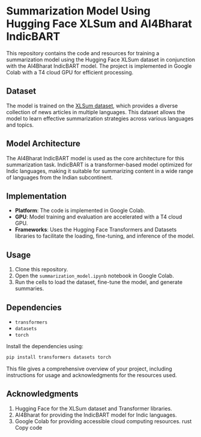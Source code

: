 
# Summarization Model Using Hugging Face XLSum and AI4Bharat IndicBART

This repository contains the code and resources for training a summarization model using the Hugging Face XLSum dataset in conjunction with the AI4Bharat IndicBART model. The project is implemented in Google Colab with a T4 cloud GPU for efficient processing.

## Dataset

The model is trained on the [XLSum dataset](https://huggingface.co/datasets/csebuetnlp/xlsum), which provides a diverse collection of news articles in multiple languages. This dataset allows the model to learn effective summarization strategies across various languages and topics.

## Model Architecture

The AI4Bharat IndicBART model is used as the core architecture for this summarization task. IndicBART is a transformer-based model optimized for Indic languages, making it suitable for summarizing content in a wide range of languages from the Indian subcontinent.

## Implementation

- **Platform**: The code is implemented in Google Colab.
- **GPU**: Model training and evaluation are accelerated with a T4 cloud GPU.
- **Frameworks**: Uses the Hugging Face Transformers and Datasets libraries to facilitate the loading, fine-tuning, and inference of the model.

## Usage

1. Clone this repository.
2. Open the `summarization_model.ipynb` notebook in Google Colab.
3. Run the cells to load the dataset, fine-tune the model, and generate summaries.

## Dependencies

- `transformers`
- `datasets`
- `torch`

Install the dependencies using:
```bash
pip install transformers datasets torch
```

This file gives a comprehensive overview of your project, including instructions for usage and acknowledgments for the resources used.
## Acknowledgments

1. Hugging Face for the XLSum dataset and Transformer libraries.
2. AI4Bharat for providing the IndicBART model for Indic languages.
3. Google Colab for providing accessible cloud computing resources.
rust
Copy code


